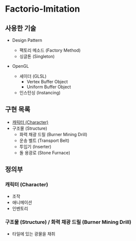 # Factorio-Imitation

## 사용한 기술
* Design Pattern
    * 팩토리 메소드 (Factory Method)
    * 싱글톤 (Singleton)

* OpenGL  
    * 셰이더 (GLSL)
        * Vertex Buffer Object
        * Uniform Buffer Object
    * 인스턴싱 (Instancing)

## 구현 목록
* [캐릭터 (Character)](#캐릭터-character)
* 구조물 (Structure)
    * 화력 채광 드릴 (Burner Mining Drill)
    * 운송 벨트 (Transport Belt)
    * 투입기 (Inserter)
    * 돌 용광로 (Stone Furnace)

## 정의부

### 캐릭터 (Character)
* 조작
* 애니메이션
* 인벤토리

### 구조물 (Structure) / 화력 채광 드릴 (Burner Mining Drill)
* 타일에 있는 광물을 채취
